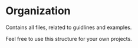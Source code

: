 # Organization
Contains all files, related to guidlines and examples.

Feel free to use this structure for your own projects.
